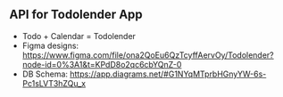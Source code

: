 ## API for Todolender App 

- Todo + Calendar = Todolender 
- Figma designs: 
https://www.figma.com/file/ona2QoEu6QzTcyffAervOy/Todolender?node-id=0%3A1&t=KPdD8o2qc6cbYQnZ-0
- DB Schema: 
https://app.diagrams.net/#G1NYqMTprbHGnyYW-6s-Pc1sLVT3hZQu_x

